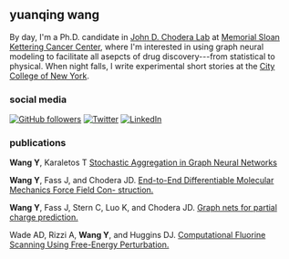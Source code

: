 ## yuanqing wang

By day, I'm a Ph.D. candidate in [John D. Chodera Lab](http://choderalab.org) at [Memorial Sloan Kettering Cancer Center](http://mskcc.org), where I'm interested in using graph neural modeling to facilitate all asepcts of drug discovery---from statistical to physical. When night falls, I write experimental short stories at the [City College of New York](http://ccny.cuny.edu). 

### social media
[![GitHub followers](https://img.shields.io/github/followers/tterb.svg?style=social&label=Follow)](https://github.com/yuanqing-wang/MyBadges)
[![Twitter](https://img.shields.io/badge/yuanqingwang-%231DA1F2.svg?style=for-the-badge&logo=Twitter&logoColor=white)](https://twitter.com/yuanqingwang)
[![LinkedIn](https://img.shields.io/badge/yuanqingwang-%230077B5.svg?style=for-the-badge&logo=linkedin&logoColor=white)](https://www.linkedin.com/in/yuanqing-wang/)


### publications

**Wang Y**, Karaletos T [Stochastic Aggregation in Graph Neural Networks](https://arxiv.org/abs/2102.12648)

**Wang Y**, Fass J, and Chodera JD. [End-to-End Differentiable Molecular Mechanics Force Field Con-
struction.](https://arxiv.org/abs/2010.01196)

**Wang Y**, Fass J, Stern C, Luo K, and Chodera JD. [Graph nets for partial charge prediction.](https://arxiv.org/abs/1909.07903)

Wade AD, Rizzi A, **Wang Y**, and Huggins DJ. [Computational Fluorine Scanning Using Free-Energy Perturbation.](https://pubs.acs.org/doi/10.1021/acs.jcim.9b00228)







